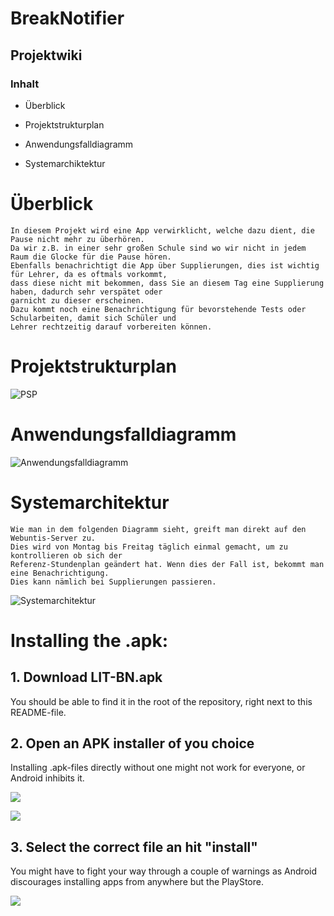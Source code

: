 ﻿# BreakNotifier## Projektwiki### Inhalt* Überblick* Projektstrukturplan* Anwendungsfalldiagramm  * Systemarchiktektur  # Überblick    In diesem Projekt wird eine App verwirklicht, welche dazu dient, die Pause nicht mehr zu überhören.    Da wir z.B. in einer sehr großen Schule sind wo wir nicht in jedem Raum die Glocke für die Pause hören.    Ebenfalls benachrichtigt die App über Supplierungen, dies ist wichtig für Lehrer, da es oftmals vorkommt,    dass diese nicht mit bekommen, dass Sie an diesem Tag eine Supplierung haben, dadurch sehr verspätet oder     garnicht zu dieser erscheinen.    Dazu kommt noch eine Benachrichtigung für bevorstehende Tests oder Schularbeiten, damit sich Schüler und    Lehrer rechtzeitig darauf vorbereiten können.# Projektstrukturplan![PSP](https://github.com/DavidWeinberger/BreakNotifier/blob/master/Fotos/ProjectStructer.png)# Anwendungsfalldiagramm  ![Anwendungsfalldiagramm](https://github.com/DavidWeinberger/BreakNotifier/blob/master/Fotos/Use%20Cases.png)  # Systemarchitektur    Wie man in dem folgenden Diagramm sieht, greift man direkt auf den Webuntis-Server zu.    Dies wird von Montag bis Freitag täglich einmal gemacht, um zu kontrollieren ob sich der    Referenz-Stundenplan geändert hat. Wenn dies der Fall ist, bekommt man eine Benachrichtigung.    Dies kann nämlich bei Supplierungen passieren.   ![Systemarchitektur](https://github.com/DavidWeinberger/BreakNotifier/blob/master/Fotos/Untitled%20Diagram.png) # Installing the .apk:## 1. Download LIT-BN.apkYou should be able to find it in the root of the repository, right next to this README-file.## 2. Open an APK installer of you choiceInstalling .apk-files directly without one might not work for everyone, or Android inhibits it.![](images/apk_install.png)<img src="images/apk_installer.png">## 3. Select the correct file an hit "install"You might have to fight your way through a couple of warnings as Android discourages installing apps from anywhere but the PlayStore.<img src="images/select_apk.png">